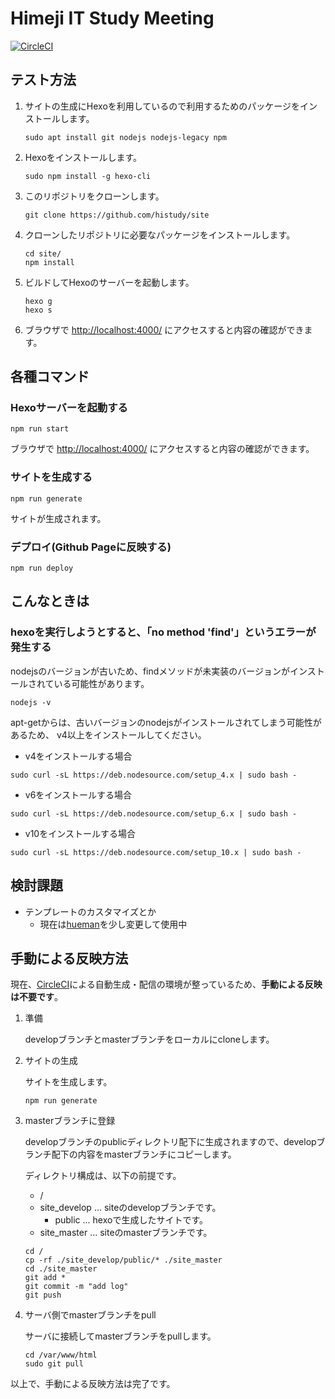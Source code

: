 # Himeji IT Study Meeting

[![CircleCI](https://circleci.com/gh/histudy/site.svg?style=svg)](https://circleci.com/gh/histudy/site)

## テスト方法

1. サイトの生成にHexoを利用しているので利用するためのパッケージをインストールします。

    ```shell
    sudo apt install git nodejs nodejs-legacy npm
    ```

2. Hexoをインストールします。

    ```shell
    sudo npm install -g hexo-cli
    ```

3. このリポジトリをクローンします。

    ```shell
    git clone https://github.com/histudy/site
    ```

4. クローンしたリポジトリに必要なパッケージをインストールします。

    ``` shell
    cd site/
    npm install
    ```

5. ビルドしてHexoのサーバーを起動します。

    ```shell
    hexo g
    hexo s
    ```

6. ブラウザで [http://localhost:4000/](http://localhost:4000/) にアクセスすると内容の確認ができます。

## 各種コマンド

### Hexoサーバーを起動する

```shell
npm run start
```

ブラウザで [http://localhost:4000/](http://localhost:4000/) にアクセスすると内容の確認ができます。

### サイトを生成する

```shell
npm run generate
```

サイトが生成されます。

### デプロイ(Github Pageに反映する)

```shell
npm run deploy
```

## こんなときは

### hexoを実行しようとすると、「no method 'find'」というエラーが発生する

nodejsのバージョンが古いため、findメソッドが未実装のバージョンがインストールされている可能性があります。

```shell
nodejs -v
```

apt-getからは、古いバージョンのnodejsがインストールされてしまう可能性があるため、
v4以上をインストールしてください。

* v4をインストールする場合

```shell
sudo curl -sL https://deb.nodesource.com/setup_4.x | sudo bash -
```

* v6をインストールする場合

```shell
sudo curl -sL https://deb.nodesource.com/setup_6.x | sudo bash -
```

* v10をインストールする場合

```shell
sudo curl -sL https://deb.nodesource.com/setup_10.x | sudo bash -
```

## 検討課題

* テンプレートのカスタマイズとか
  * 現在は[hueman]を少し変更して使用中

[hueman]:https://github.com/ppoffice/hexo-theme-hueman

## 手動による反映方法

現在、[CircleCI](https://circleci.com/gh/histudy/site)による自動生成・配信の環境が整っているため、**手動による反映は不要です**。

1. 準備

    developブランチとmasterブランチをローカルにcloneします。

2. サイトの生成

    サイトを生成します。

    ```shell
    npm run generate
    ```

3. masterブランチに登録

    developブランチのpublicディレクトリ配下に生成されますので、developブランチ配下の内容をmasterブランチにコピーします。

    ディレクトリ構成は、以下の前提です。

    * /
    * site_develop ... siteのdevelopブランチです。
        * public ... hexoで生成したサイトです。
    * site_master ... siteのmasterブランチです。

    ```shell
    cd /
    cp -rf ./site_develop/public/* ./site_master
    cd ./site_master
    git add *
    git commit -m "add log"
    git push
    ```

4. サーバ側でmasterブランチをpull

    サーバに接続してmasterブランチをpullします。

    ```shell
    cd /var/www/html
    sudo git pull
    ```

以上で、手動による反映方法は完了です。
